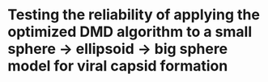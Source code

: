 # Testing the reliability of applying the optimized DMD algorithm to a small sphere -> ellipsoid -> big sphere model for viral capsid formation
